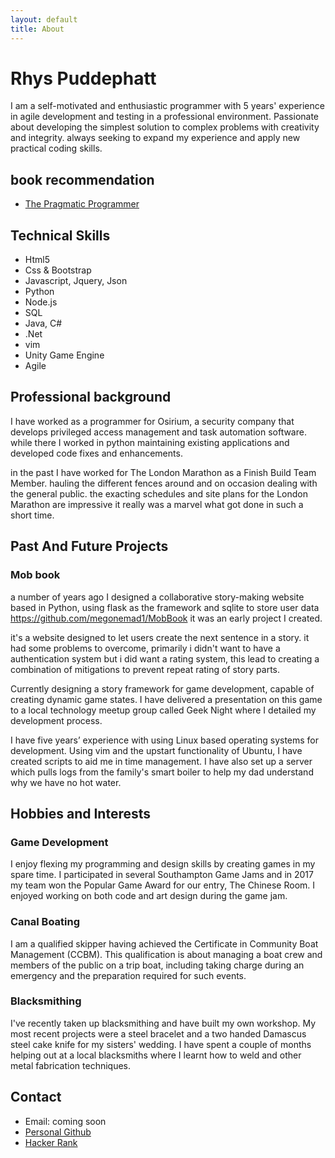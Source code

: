 ```yaml
---
layout: default
title: About
---
```


# Rhys Puddephatt

I am a self-motivated and enthusiastic programmer with 5 years' experience in agile development
and testing in a professional environment. Passionate about developing the simplest
solution to complex problems with creativity and integrity. always seeking to expand my
experience and apply new practical coding skills.

## book recommendation

- [The Pragmatic Programmer](https://pragprog.com/)

## Technical Skills
- Html5
- Css & Bootstrap
- Javascript, Jquery, Json
- Python
- Node.js
- SQL
- Java, C#
- .Net
- vim
- Unity Game Engine
- Agile

## Professional background
I have worked as a programmer for Osirium, a security company that develops privileged access management and task automation software. while there I worked in python maintaining existing applications and developed code fixes and enhancements.

in the past I have worked for The London Marathon as a Finish Build Team Member. hauling the different fences around and on occasion dealing with the general public. the exacting schedules and site plans for the London Marathon are impressive it really was a marvel what got done in such a short time.

## Past And Future Projects
### Mob book
a number of years ago I designed a collaborative story-making website based in Python, using flask as the framework and sqlite to store user data https://github.com/megonemad1/MobBook it was an early project I created. 

it's a website designed to let users create the next sentence in a story. it had some problems to overcome, primarily i didn't want to have a authentication system but i did want a rating system, this lead to creating a combination of mitigations to prevent repeat rating of story parts.

Currently designing a story framework for game development, capable of creating
dynamic game states. I have delivered a presentation on this game to a local
technology meetup group called Geek Night where I detailed my development
process.

I have five years’ experience with using Linux based operating systems for
development. Using vim and the upstart functionality of Ubuntu, I have created
scripts to aid me in time management. I have also set up a server which pulls logs
from the family's smart boiler to help my dad understand why we have no hot water.

## Hobbies and Interests
### Game Development
I enjoy flexing my programming and design skills by creating games in my spare time. I participated in
several Southampton Game Jams and in 2017 my team won the Popular Game Award for our entry, The Chinese Room. I enjoyed working on both code and art design during the game jam.

### Canal Boating
I am a qualified skipper having achieved the Certificate in Community Boat Management (CCBM). This qualification is about managing a boat crew and members of the public on a trip boat, including taking charge during an emergency and the preparation required for such events.

### Blacksmithing
I've recently taken up blacksmithing and have built my own workshop. My most recent projects were a steel bracelet and a two handed Damascus steel cake knife for my sisters' wedding. I have spent a couple of months helping out at a local blacksmiths where I learnt how to weld and other metal fabrication techniques.

## Contact
- Email: coming soon
- [Personal Github](github.com/megonemad1)
- [Hacker Rank](hackerrank.com/rhys_puddephatt1)